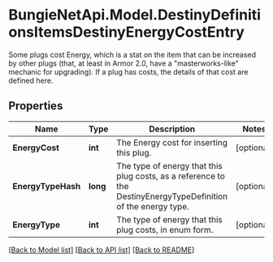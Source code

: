 # BungieNetApi.Model.DestinyDefinitionsItemsDestinyEnergyCostEntry
Some plugs cost Energy, which is a stat on the item that can be increased by other plugs (that, at least in Armor 2.0, have a \"masterworks-like\" mechanic for upgrading). If a plug has costs, the details of that cost are defined here.
## Properties

Name | Type | Description | Notes
------------ | ------------- | ------------- | -------------
**EnergyCost** | **int** | The Energy cost for inserting this plug. | [optional] 
**EnergyTypeHash** | **long** | The type of energy that this plug costs, as a reference to the DestinyEnergyTypeDefinition of the energy type. | [optional] 
**EnergyType** | **int** | The type of energy that this plug costs, in enum form. | [optional] 

[[Back to Model list]](../README.md#documentation-for-models) [[Back to API list]](../README.md#documentation-for-api-endpoints) [[Back to README]](../README.md)

